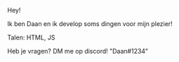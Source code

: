Hey!

Ik ben Daan en ik develop soms dingen voor mijn plezier!


Talen:
HTML, JS


Heb je vragen? DM me op discord! "Daan#1234"
